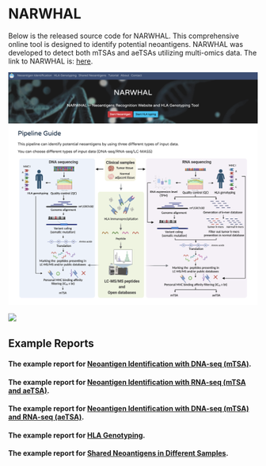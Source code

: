 # NARWHAL
Below is the released source code for NARWHAL. This comprehensive online tool is designed to identify potential neoantigens. NARWHAL was developed to detect both mTSAs and aeTSAs utilizing multi-omics data. The link to NARWHAL is: [here](http://narwhal.cgm.ntu.edu.tw/). 

<img width="3355" alt="image" src="https://github.com/JoyceSung/NARWHAL/blob/main/static/image/website_homepage.png">


![](header.png)

## Example Reports
#### The example report for [Neoantigen Identification with DNA-seq (mTSA)](https://narwhal.cgm.ntu.edu.tw/d12c9653144688a0156dc8d90b0d805faf29c55161a3843517973b214808b16e/report-dna).
#### The example report for [Neoantigen Identification with RNA-seq (mTSA and aeTSA)](https://narwhal.cgm.ntu.edu.tw/66b1d000b948119948956a597fa8050268b89fb23bb73085b8a622e4d945050e/report-rna).
#### The example report for [Neoantigen Identification with DNA-seq (mTSA) and RNA-seq (aeTSA)](https://narwhal.cgm.ntu.edu.tw/f8a97207312df3edde7e788440366c32fbd17985af8344f86c94d8ab7d9f9c96/report-drna#).
#### The example report for [HLA Genotyping](http://narwhal.cgm.ntu.edu.tw/0719e82e34571e59cdb9ecacc926d80a90f45741075b8be1cca9be46470e6b75/report).
#### The example report for [Shared Neoantigens in Different Samples](http://narwhal.cgm.ntu.edu.tw/f212d9b5d6ebd3a953c51b7d0a95f4da862520fcbeec75e4dc27eb8131ca96cd/report-overlapped).
